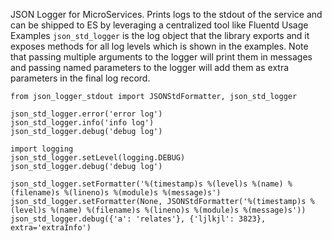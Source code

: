 JSON Logger for MicroServices. Prints logs to the stdout of the service and can be shipped to ES by leveraging a centralized tool like Fluentd
Usage Examples
`json_std_logger` is the log object that the library exports and it exposes methods for all log levels which is shown in the examples. 
Note that passing multiple arguments to the logger will print them in messages and passing named parameters to the logger will add them as extra parameters in the final log record.

```
from json_logger_stdout import JSONStdFormatter, json_std_logger

json_std_logger.error('error log')
json_std_logger.info('info log')
json_std_logger.debug('debug log')

import logging
json_std_logger.setLevel(logging.DEBUG)
json_std_logger.debug('debug log')

json_std_logger.setFormatter('%(timestamp)s %(level)s %(name) %(filename)s %(lineno)s %(module)s %(message)s')
json_std_logger.setFormatter(None, JSONStdFormatter('%(timestamp)s %(level)s %(name) %(filename)s %(lineno)s %(module)s %(message)s'))
json_std_logger.debug({'a': 'relates'}, {'ljlkjl': 3823}, extra='extraInfo')
```
